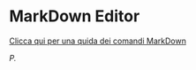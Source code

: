 MarkDown Editor
========

[Clicca qui per una quida dei comandi MarkDown](https://github.com/adam-p/markdown-here/wiki/Markdown-Cheatsheet)


*P.*
